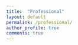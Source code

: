 ```yaml
---
title:  "Professional"
layout: default
permalink: /professional/
author_profile: true
comments: true
---
```

